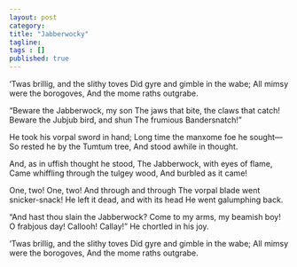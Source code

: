 ```yaml
---
layout: post 
category: 
title: "Jabberwocky"
tagline: 
tags : [] 
published: true
---
```


‘Twas brillig, and the slithy toves 
   Did gyre and gimble in the wabe;
All mimsy were the borogoves,
   And the mome raths outgrabe.

“Beware the Jabberwock, my son 
   The jaws that bite, the claws that catch!
Beware the Jubjub bird, and shun 
   The frumious Bandersnatch!”

He took his vorpal sword in hand; 
   Long time the manxome foe he sought—
So rested he by the Tumtum tree, 
   And stood awhile in thought.

And, as in uffish thought he stood, 
   The Jabberwock, with eyes of flame,
Came whiffling through the tulgey wood, 
   And burbled as it came!

One, two! One, two! And through and through 
   The vorpal blade went snicker-snack!
He left it dead, and with its head 
   He went galumphing back.

“And hast thou slain the Jabberwock? 
   Come to my arms, my beamish boy!
O frabjous day! Callooh! Callay!” 
   He chortled in his joy.

‘Twas brillig, and the slithy toves 
   Did gyre and gimble in the wabe;
All mimsy were the borogoves,
   And the mome raths outgrabe.
